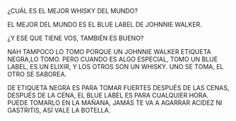 ¿CUÁL ES EL MEJOR WHISKY DEL MUNDO?

EL MEJOR DEL MUNDO ES EL BLUE LABEL DE JOHNNIE WALKER.

¿Y ESE QUE TIENE VOS, TAMBIÉN ES BUENO?

NAH TAMPOCO LO TOMO PORQUE UN JOHNNIE WALKER ETIQUETA NEGRA,LO TOMO.
PERO CUANDO ES ALGO ESPECIAL, TOMO UN BLUE LABEL,
ES UN ELIXIR, Y LOS OTROS SON UN WHISKY. UNO SE TOMA, EL OTRO SE SABOREA.

DE ETIQUETA NEGRA ES PARA TOMAR FUERTES DESPUÉS DE LAS CENAS,
DESPUÉS DE LA CENA, EL BLUE LABEL ES PARA CUALQUIER HORA.
PUEDE TOMARLO EN LA MAÑANA, JAMÁS TE VA A AGARRAR ACIDEZ NI GASTRITIS,
ASÍ VALE LA BOTELLA.

